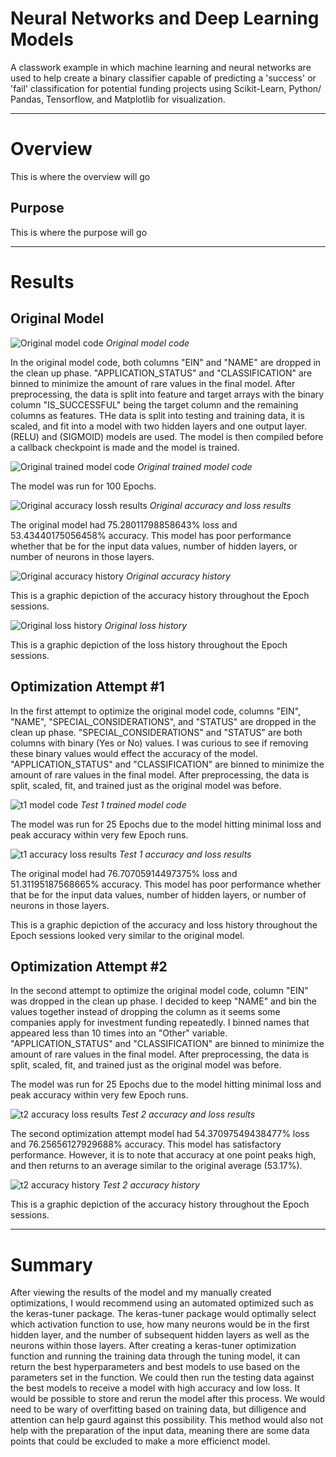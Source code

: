 # Neural Networks and Deep Learning Models
A classwork example in which machine learning and neural networks are used to help create a binary classifier capable of predicting a 'success' or 'fail' classification for potential funding projects using Scikit-Learn, Python/ Pandas, Tensorflow, and Matplotlib for visualization.

---

# Overview
This is where the overview will go

## Purpose
This is where the purpose will go

---

# Results 
## Original Model
![Original model code](/Resources/original_model_code.png)
*Original model code*

In the original model code, both columns "EIN" and "NAME" are dropped in the clean up phase. "APPLICATION_STATUS" and "CLASSIFICATION" are binned to minimize the amount of rare values in the final model. After preprocessing, the data is split into feature and target arrays with the binary column "IS_SUCCESSFUL" being the target column and the remaining columns as features. THe data is split into testing and training data, it is scaled, and fit into a model with two hidden layers and one output layer. (RELU) and (SIGMOID) models are used. The model is then compiled before a callback checkpoint is made and the model is trained. 

![Original trained model code](/Resources/original_trained_model_code.png)
*Original trained model code*

The model was run for 100 Epochs.

![Original accuracy lossh results](/Resources/original_accuracy_loss.png)
*Original accuracy and loss results*

The original model had 75.28011798858643% loss and 53.43440175056458% accuracy. This model has poor performance whether that be for the input data values, number of hidden layers, or number of neurons in those layers. 

![Original accuracy history](/Resources/original_accuracy_history.png)
*Original accuracy history*

This is a graphic depiction of the accuracy history throughout the Epoch sessions.

![Original loss history](/Resources/original_loss_history.png)
*Original loss history*

This is a graphic depiction of the loss history throughout the Epoch sessions.

## Optimization Attempt #1 
In the first attempt to optimize the original model code, columns "EIN", "NAME", "SPECIAL_CONSIDERATIONS", and "STATUS" are dropped in the clean up phase. "SPECIAL_CONSIDERATIONS" and "STATUS" are both columns with binary (Yes or No) values. I was curious to see if removing these binary values would effect the accuracy of the model.  "APPLICATION_STATUS" and "CLASSIFICATION" are binned to minimize the amount of rare values in the final model. After preprocessing, the data is split, scaled, fit, and trained just as the original model was before. 

![t1 model code](/Resources/t1_trained_model_code.png)
*Test 1 trained model code*

The model was run for 25 Epochs due to the model hitting minimal loss and peak accuracy within very few Epoch runs.

![t1 accuracy loss results](/Resources/t1_accuracy_loss.png)
*Test 1 accuracy and loss results*

The original model had 76.70705914497375% loss and 51.31195187568665% accuracy. This model has poor performance whether that be for the input data values, number of hidden layers, or number of neurons in those layers. 

This is a graphic depiction of the accuracy and loss history throughout the Epoch sessions looked very similar to the original model.

## Optimization Attempt #2 
In the second attempt to optimize the original model code, column "EIN" was dropped in the clean up phase. I decided to keep "NAME" and bin the values together instead of dropping the column as it seems some companies apply for investment funding repeatedly. I binned names that appeared less than 10 times into an "Other" variable.  "APPLICATION_STATUS" and "CLASSIFICATION" are binned to minimize the amount of rare values in the final model. After preprocessing, the data is split, scaled, fit, and trained just as the original model was before. 

The model was run for 25 Epochs due to the model hitting minimal loss and peak accuracy within very few Epoch runs.

![t2 accuracy loss results](/Resources/t2_accuracy_loss.png)
*Test 2 accuracy and loss results*

The second optimization attempt model had 54.37097549438477% loss and 76.25656127929688% accuracy. This model has satisfactory performance. However, it is to note that accuracy at one point peaks high, and then returns to an average similar to the original average (53.17%).

![t2 accuracy history](/Resources/t2_accuracy_history.png)
*Test 2 accuracy history*

This is a graphic depiction of the accuracy history throughout the Epoch sessions.

---

# Summary
After viewing the results of the model and my manually created optimizations, I would recommend using an automated optimized such as the keras-tuner package. The keras-tuner package would optimally select which activation function to use, how many neurons would be in the first hidden layer, and the number of subsequent hidden layers as well as the neurons within those layers. 
After creating a keras-tuner optimization function and running the training data through the tuning model, it can return the best hyperparameters and best models to use based on the parameters set in the function. We could then run the testing data against the best models to receive a model with high accuracy and low loss. It would be possible to store and rerun the model after this process. 
We would need to be wary of overfitting based on training data, but dilligence and attention can help gaurd against this possibility. This method would also not help with the preparation of the input data, meaning there are some data points that could be excluded to make a more efficienct model.
